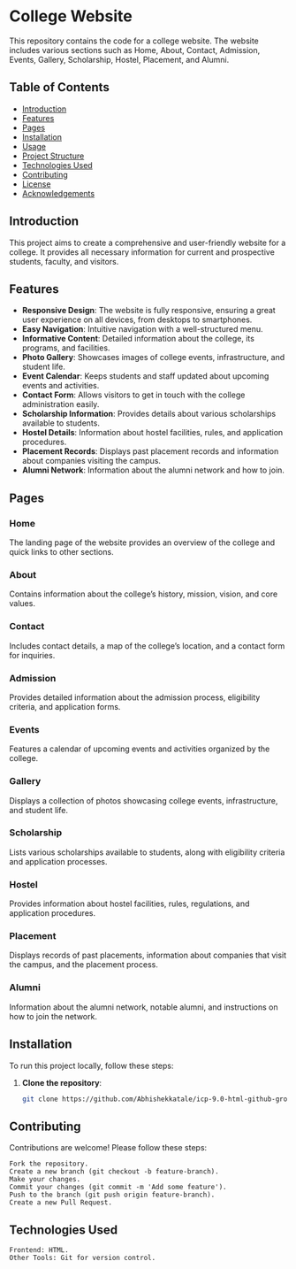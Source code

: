 # College Website

This repository contains the code for a college website. The website includes various sections such as Home, About, Contact, Admission, Events, Gallery, Scholarship, Hostel, Placement, and Alumni.

## Table of Contents

- [Introduction](#introduction)
- [Features](#features)
- [Pages](#pages)
- [Installation](#installation)
- [Usage](#usage)
- [Project Structure](#project-structure)
- [Technologies Used](#technologies-used)
- [Contributing](#contributing)
- [License](#license)
- [Acknowledgements](#acknowledgements)

## Introduction

This project aims to create a comprehensive and user-friendly website for a college. It provides all necessary information for current and prospective students, faculty, and visitors.

## Features

- **Responsive Design**: The website is fully responsive, ensuring a great user experience on all devices, from desktops to smartphones.
- **Easy Navigation**: Intuitive navigation with a well-structured menu.
- **Informative Content**: Detailed information about the college, its programs, and facilities.
- **Photo Gallery**: Showcases images of college events, infrastructure, and student life.
- **Event Calendar**: Keeps students and staff updated about upcoming events and activities.
- **Contact Form**: Allows visitors to get in touch with the college administration easily.
- **Scholarship Information**: Provides details about various scholarships available to students.
- **Hostel Details**: Information about hostel facilities, rules, and application procedures.
- **Placement Records**: Displays past placement records and information about companies visiting the campus.
- **Alumni Network**: Information about the alumni network and how to join.

## Pages

### Home
The landing page of the website provides an overview of the college and quick links to other sections.



### About
Contains information about the college’s history, mission, vision, and core values.

### Contact
Includes contact details, a map of the college’s location, and a contact form for inquiries.

### Admission
Provides detailed information about the admission process, eligibility criteria, and application forms.

### Events
Features a calendar of upcoming events and activities organized by the college.

### Gallery
Displays a collection of photos showcasing college events, infrastructure, and student life.

### Scholarship
Lists various scholarships available to students, along with eligibility criteria and application processes.

### Hostel
Provides information about hostel facilities, rules, regulations, and application procedures.

### Placement
Displays records of past placements, information about companies that visit the campus, and the placement process.

### Alumni
Information about the alumni network, notable alumni, and instructions on how to join the network.

## Installation

To run this project locally, follow these steps:

1. **Clone the repository**:
   ```bash
   git clone https://github.com/Abhishekkatale/icp-9.0-html-github-group-project-1.git


## Contributing

Contributions are welcome! Please follow these steps:

    Fork the repository.
    Create a new branch (git checkout -b feature-branch).
    Make your changes.
    Commit your changes (git commit -m 'Add some feature').
    Push to the branch (git push origin feature-branch).
    Create a new Pull Request.

## Technologies Used

    Frontend: HTML.
    Other Tools: Git for version control.
